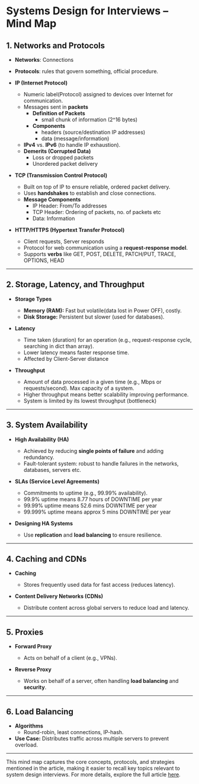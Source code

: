 # Systems Design for Interviews – Mind Map

## 1. Networks and Protocols
  - **Networks**: Connections
  - **Protocols**: rules that govern something, official procedure.
- **IP (Internet Protocol)**
  - Numeric label(Protocol) assigned to devices over Internet for communication.
  - Messages sent in **packets**
    - **Definition of Packets**
      - small chunk of information (2^16 bytes)
    - **Components**
      - headers (source/destination IP addresses)
      - data (message/information)
  - **IPv4** vs. **IPv6** (to handle IP exhaustion).
  - **Demerits (Corrupted Data)**
    - Loss or dropped packets
    - Unordered packet delivery

- **TCP (Transmission Control Protocol)**
  - Built on top of IP to ensure reliable, ordered packet delivery.
  - Uses **handshakes** to establish and close connections.
  - **Message Components**
    - IP Header: From/To addresses
    - TCP Header: Ordering of packets, no. of packets etc
    - Data: Information

- **HTTP/HTTPS (Hypertext Transfer Protocol)**
  - Client requests, Server responds
  - Protocol for web communication using a **request-response model**.
  - Supports **verbs** like GET, POST, DELETE, PATCH/PUT, TRACE, OPTIONS, HEAD

---

## 2. Storage, Latency, and Throughput
- **Storage Types**
  - **Memory (RAM):** Fast but volatile(data lost in Power OFF), costly.
  - **Disk Storage:** Persistent but slower (used for databases).

- **Latency**
  - Time taken (duration) for an operation (e.g., request-response cycle, searching in dict than array).
  - Lower latency means faster response time.
  - Affected by Client-Server distance

- **Throughput**
  - Amount of data processed in a given time (e.g., Mbps or requests/second). Max capacity of a system.
  - Higher throughput means better scalability improving performance.
  - System is limited by its lowest throughput (bottleneck)

---

## 3. System Availability
- **High Availability (HA)**
  - Achieved by reducing **single points of failure** and adding redundancy.
  - Fault-tolerant system: robust to handle failures in the networks, databases, servers etc.

- **SLAs (Service Level Agreements)**
  - Commitments to uptime (e.g., 99.99% availability).
  - 99.9% uptime means 8.77 hours of DOWNTIME per year
  - 99.99% uptime means 52.6 mins DOWNTIME per year
  - 99.999% uptime means approx 5 mins DOWNTIME per year

- **Designing HA Systems**
  - Use **replication** and **load balancing** to ensure resilience.

---

## 4. Caching and CDNs
- **Caching**  
  - Stores frequently used data for fast access (reduces latency).

- **Content Delivery Networks (CDNs)**
  - Distribute content across global servers to reduce load and latency.

---

## 5. Proxies
- **Forward Proxy**
  - Acts on behalf of a client (e.g., VPNs).

- **Reverse Proxy**
  - Works on behalf of a server, often handling **load balancing** and **security**.

---

## 6. Load Balancing
- **Algorithms**  
  - Round-robin, least connections, IP-hash.
- **Use Case:** Distributes traffic across multiple servers to prevent overload.



---

This mind map captures the core concepts, protocols, and strategies mentioned in the article, making it easier to recall key topics relevant to system design interviews. For more details, explore the full article [here](https://www.freecodecamp.org/news/systems-design-for-interviews/).